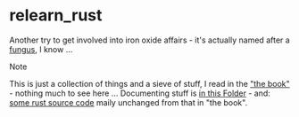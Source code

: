 # relearn_rust

Another try to get involved into iron oxide affairs - it's actually named after a [fungus](https://en.wikipedia.org/wiki/Rust_(fungus)), I know ...

> [!NOTE]
> This is just a collection of things and a sieve of stuff, I read in the ["the book"](https://doc.rust-lang.org/stable/book/) - nothing much to see here ...
> Documenting stuff is [in this Folder](doq/) - and: [some rust source code](foo/src/) maily unchanged from that in "the book".
